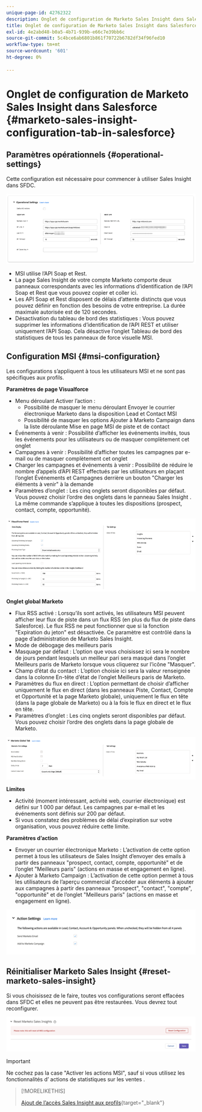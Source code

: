 ```yaml
---
unique-page-id: 42762322
description: Onglet de configuration de Marketo Sales Insight dans Salesforce - Documents Marketo - Documentation du produit
title: Onglet de configuration de Marketo Sales Insight dans Salesforce
exl-id: 4e2abd48-b0a5-4b71-939b-e66c7e39bb6c
source-git-commit: 5c4bce6ab6801b861f70722b6782df34f96fed10
workflow-type: tm+mt
source-wordcount: '601'
ht-degree: 0%

---
```


# Onglet de configuration de Marketo Sales Insight dans Salesforce {#marketo-sales-insight-configuration-tab-in-salesforce}

## Paramètres opérationnels {#operational-settings}

Cette configuration est nécessaire pour commencer à utiliser Sales Insight dans SFDC.

![](assets/marketo-sales-insight-configuration-tab-in-salesforce-1.png)

* MSI utilise l’API Soap et Rest.
* La page Sales Insight de votre compte Marketo comporte deux panneaux correspondants avec les informations d’identification de l’API Soap et Rest que vous pouvez copier et coller ici.
* Les API Soap et Rest disposent de délais d’attente distincts que vous pouvez définir en fonction des besoins de votre entreprise. La durée maximale autorisée est de 120 secondes.
* Désactivation du tableau de bord des statistiques : Vous pouvez supprimer les informations d’identification de l’API REST et utiliser uniquement l’API Soap. Cela désactive l’onglet Tableau de bord des statistiques de tous les panneaux de force visuelle MSI.

## Configuration MSI {#msi-configuration}

Les configurations s’appliquent à tous les utilisateurs MSI et ne sont pas spécifiques aux profils.

**Paramètres de page Visualforce**

* Menu déroulant Activer l’action :
   * Possibilité de masquer le menu déroulant Envoyer le courrier électronique Marketo dans la disposition Lead et Contact MSI
   * Possibilité de masquer les options Ajouter à Marketo Campaign dans la liste déroulante Mise en page MSI de piste et de contact
* Événements à venir : Possibilité d’afficher les événements invités, tous les événements pour les utilisateurs ou de masquer complètement cet onglet
* Campagnes à venir : Possibilité d’afficher toutes les campagnes par e-mail ou de masquer complètement cet onglet
* Charger les campagnes et événements à venir : Possibilité de réduire le nombre d’appels d’API REST effectués par les utilisateurs en plaçant l’onglet Événements et Campagnes derrière un bouton &quot;Charger les éléments à venir&quot; à la demande
* Paramètres d’onglet : Les cinq onglets seront disponibles par défaut. Vous pouvez choisir l’ordre des onglets dans le panneau Sales Insight . La même commande s’applique à toutes les dispositions (prospect, contact, compte, opportunité).

![](assets/marketo-sales-insight-configuration-tab-in-salesforce-2.png)

**Onglet global Marketo**

* Flux RSS activé : Lorsqu’ils sont activés, les utilisateurs MSI peuvent afficher leur flux de piste dans un flux RSS (en plus du flux de piste dans Salesforce). Le flux RSS ne peut fonctionner que si la fonction &quot;Expiration du jeton&quot; est désactivée. Ce paramètre est contrôlé dans la page d’administration de Marketo Sales Insight.
* Mode de débogage des meilleurs paris
* Masquage par défaut : L’option que vous choisissez ici sera le nombre de jours pendant lesquels un meilleur pari sera masqué dans l’onglet Meilleurs paris de Marketo lorsque vous cliquerez sur l’icône &quot;Masquer&quot;.
* Champ d’état du contact : L’option choisie ici sera la valeur renseignée dans la colonne En-tête d’état de l’onglet Meilleurs paris de Marketo.
* Paramètres du flux en direct : L’option permettant de choisir d’afficher uniquement le flux en direct (dans les panneaux Piste, Contact, Compte et Opportunité et la page Marketo globale), uniquement le flux en tête (dans la page globale de Marketo) ou à la fois le flux en direct et le flux en tête.
* Paramètres d’onglet : Les cinq onglets seront disponibles par défaut. Vous pouvez choisir l’ordre des onglets dans la page globale de Marketo.

![](assets/marketo-sales-insight-configuration-tab-in-salesforce-3.png)

**Limites**

* Activité (moment intéressant, activité web, courrier électronique) est défini sur 1 000 par défaut. Les campagnes par e-mail et les événements sont définis sur 200 par défaut.
* Si vous constatez des problèmes de délai d’expiration sur votre organisation, vous pouvez réduire cette limite.

**Paramètres d’action**

* Envoyer un courrier électronique Marketo : L’activation de cette option permet à tous les utilisateurs de Sales Insight d’envoyer des emails à partir des panneaux &quot;prospect, contact, compte, opportunité&quot; et de l’onglet &quot;Meilleurs paris&quot; (actions en masse et engagement en ligne).
* Ajouter à Marketo Campaign : L’activation de cette option permet à tous les utilisateurs de l’aperçu commercial d’accéder aux éléments à ajouter aux campagnes à partir des panneaux &quot;prospect&quot;, &quot;contact&quot;, &quot;compte&quot;, &quot;opportunité&quot; et de l’onglet &quot;Meilleurs paris&quot; (actions en masse et engagement en ligne).

![](assets/marketo-sales-insight-configuration-tab-in-salesforce-4.png)

## Réinitialiser Marketo Sales Insight {#reset-marketo-sales-insight}

Si vous choisissez de le faire, toutes vos configurations seront effacées dans SFDC et elles ne peuvent pas être restaurées. Vous devrez tout reconfigurer.

![](assets/marketo-sales-insight-configuration-tab-in-salesforce-5.png)

>[!IMPORTANT]
>
>Ne cochez pas la case &quot;Activer les actions MSI&quot;, sauf si vous utilisez les fonctionnalités d’ actions de statistiques sur les ventes .

>[!MORELIKETHIS]
>
>[Ajout de l’accès Sales Insight aux profils](/help/marketo/product-docs/marketo-sales-insight/msi-for-salesforce/configuration/add-sales-insight-access-to-profiles.md){target=&quot;_blank&quot;}
